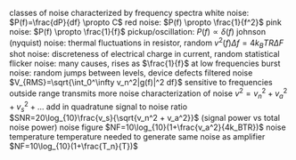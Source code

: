 classes of noise
	characterized by frequency spectra
	white noise: $P(f)=\frac{dP}{df} \propto C$
	red noise: $P(f) \propto \frac{1}{f^2}$
	pink noise: $P(f) \propto \frac{1}{f}$
	pickup/oscillation: $P(f) \propto \delta(f)$
	johnson (nyquist) noise: thermal fluctuations in resistor, random
		$v^2(f)\Delta f=4k_BTR\Delta F$
	shot noise: discreteness of electrical charge in current, random statistical
	flicker noise: many causes, rises as $\frac{1}{f}$ at low frequencies
	burst noise: random jumps between levels, device defects
	filtered noise
		$V_{RMS}=\sqrt{\int_0^\infty v_n^2|g(f)|^2 df}$
		sensitive to frequencies outside range transmits more noise
	characterization of noise
		$v^2=v_n^2 + v_a^2 + v_s^2 + \ldots$
		add in quadratune
	signal to noise ratio
		$SNR=20\log_{10}\frac{v_s}{\sqrt{v_n^2 + v_a^2}}$ (signal power vs total noise power)
	noise figure
		$NF=10\log_{10}(1+\frac{v_a^2}{4k_BTR})$
	noise temperature
		temperature needed to generate same noise as amplifier
		$NF=10\log_{10}(1+\frac{T_n}{T})$